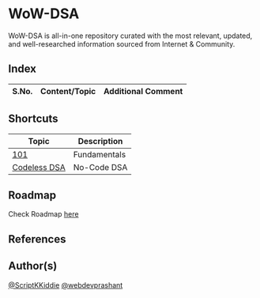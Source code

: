 # WoW-DSA

WoW-DSA is all-in-one repository curated with the most relevant, updated, and well-researched information sourced from Internet &amp; Community.

## Index

S.No. | Content/Topic | Additional Comment
--- | --- | ---

## Shortcuts

Topic | Description
--- | ---
[101](101\README.MD) | Fundamentals
[Codeless DSA](Codeless\README.MD) | No-Code DSA

## Roadmap

Check Roadmap [here](_Roadmap/README.MD)

## References

## Author(s)

[@ScriptKKiddie](https://github.com/ScriptKKiddie)
[@webdevprashant](https://github.com/webdevprashant)
